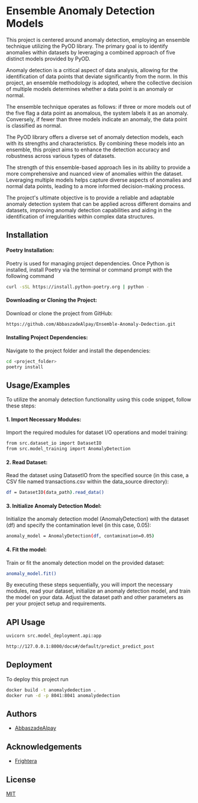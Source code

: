 # Ensemble Anomaly Detection Models
This project is centered around anomaly detection, employing an ensemble technique utilizing the PyOD library. The primary goal is to identify anomalies within datasets by leveraging a combined approach of five distinct models provided by PyOD.

Anomaly detection is a critical aspect of data analysis, allowing for the identification of data points that deviate significantly from the norm. In this project, an ensemble methodology is adopted, where the collective decision of multiple models determines whether a data point is an anomaly or normal.

The ensemble technique operates as follows: if three or more models out of the five flag a data point as anomalous, the system labels it as an anomaly. Conversely, if fewer than three models indicate an anomaly, the data point is classified as normal.

The PyOD library offers a diverse set of anomaly detection models, each with its strengths and characteristics. By combining these models into an ensemble, this project aims to enhance the detection accuracy and robustness across various types of datasets.

The strength of this ensemble-based approach lies in its ability to provide a more comprehensive and nuanced view of anomalies within the dataset. Leveraging multiple models helps capture diverse aspects of anomalies and normal data points, leading to a more informed decision-making process.

The project's ultimate objective is to provide a reliable and adaptable anomaly detection system that can be applied across different domains and datasets, improving anomaly detection capabilities and aiding in the identification of irregularities within complex data structures.


## Installation

#### Poetry Installation: 
Poetry is used for managing project dependencies. Once Python is installed, install Poetry via the terminal or command prompt with the following command

```bash
curl -sSL https://install.python-poetry.org | python -

```
#### Downloading or Cloning the Project:
Download or clone the project from GitHub:    

```bash
https://github.com/AbbaszadeAlpay/Ensemble-Anomaly-Dedection.git

```
#### Installing Project Dependencies: 
Navigate to the project folder and install the dependencies:
```bash
cd <project_folder>
poetry install
```


## Usage/Examples
To utilize the anomaly detection functionality using this code snippet, follow these steps:
#### 1. Import Necessary Modules:
Import the required modules for dataset I/O operations and model training:
```bash
from src.dataset_io import DatasetIO
from src.model_training import AnomalyDetection
```
#### 2. Read Dataset:
Read the dataset using DatasetIO from the specified source (in this case, a CSV file named transactions.csv within the data_source directory):
```bash
df = DatasetIO(data_path).read_data()
```
#### 3. Initialize Anomaly Detection Model:
Initialize the anomaly detection model (AnomalyDetection) with the dataset (df) and specify the contamination level (in this case, 0.05):
```bash
anomaly_model = AnomalyDetection(df, contamination=0.05)
```
#### 4. Fit the model:
Train or fit the anomaly detection model on the provided dataset:
```bash
anomaly_model.fit()
```
By executing these steps sequentially, you will import the necessary modules, read your dataset, initialize an anomaly detection model, and train the model on your data. Adjust the dataset path and other parameters as per your project setup and requirements.

## API Usage
```bash
uvicorn src.model_deployment.api:app
```
```bash
http://127.0.0.1:8000/docs#/default/predict_predict_post
```

## Deployment

To deploy this project run

```bash
docker build -t anomalydedection . 
docker run -d -p 8041:8041 anomalydedection
```

## Authors

- [AbbaszadeAlpay](https://github.com/AbbaszadeAlpay)


## Acknowledgements

- [Frightera](https://github.com/Frightera)

## License

[MIT](https://choosealicense.com/licenses/mit/)









